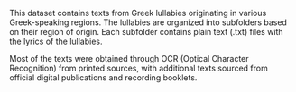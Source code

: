 This dataset contains texts from Greek lullabies originating in various Greek-speaking regions. 
The lullabies are organized into subfolders based on their region of origin. 
Each subfolder contains plain text (.txt) files with the lyrics of the lullabies.

Most of the texts were obtained through OCR (Optical Character Recognition) from printed sources, 
with additional texts sourced from official digital publications and recording booklets.

